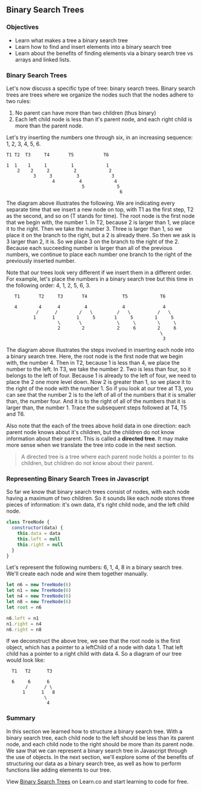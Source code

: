 ## Binary Search Trees

### Objectives

- Learn what makes a tree a binary search tree
- Learn how to find and insert elements into a binary search tree
- Learn about the benefits of finding elements via a binary search tree vs arrays and linked lists.

### Binary Search Trees

Let's now discuss a specific type of tree: binary search trees.  Binary search trees are trees where we organize the nodes such that the nodes adhere to two rules:

  1. No parent can have more than two children (thus binary)
  2. Each left child node is less than it's parent node, and each right child is more than the parent node.

Let's try inserting the numbers one through six, in an increasing sequence: 1, 2, 3, 4, 5, 6.

```text
T1 T2  T3     T4       T5           T6

1  1    1     1         1            1
    2    2     2         2            2
          3     3         3            3
                 4         4            4
                            5            5
                                          6
```

The diagram above illustrates the following.  We are indicating every separate time that we insert a new node on top, with T1 as the first step, T2 as the second, and so on (T stands for time).  The root node is the first node that we begin with, the number 1.  In T2, because 2 is larger than 1, we place it to the right.  Then we take the number 3.  Three is larger than 1, so we place it on the branch to the right, but a 2 is already there.  So then we ask is 3 larger than 2, it is.  So we place 3 on the branch to the right of the 2.  Because each succeeding number is larger than all of the previous numbers, we continue to place each number one branch to the right of the previously inserted number.

Note that our trees look very different if we insert them in a different order.  For example, let's place the numbers in a binary search tree but this time in the following order:  4, 1, 2, 5, 6, 3.

```text
   T1       T2     T3       T4             T5            T6

   4        4      4         4             4              4
           /      /        /   \         /   \          /   \
          1      1        1     5       1     5        1     5
                   \       \             \     \        \     \
                   2        2            2     6        2     6
                                                         \
                                                          3
```

The diagram above illustrates the steps involved in inserting each node into a binary search tree.  Here, the root node is the first node that we begin with, the number 4.  Then in T2, because 1 is less than 4, we place the number to the left.  In T3, we take the number 2.  Two is less than four, so it belongs to the left of four.  Because 1 is already to the left of four, we need to place the 2 one more level down.  Now 2 is greater than 1, so we place it to the right of the node with the number 1.  So if you look at our tree at T3, you can see that the number 2 is to the left of all of the numbers that it is smaller than, the number four.  And it is to the right of all of the numbers that it is larger than, the number 1.  Trace the subsequent steps followed at T4, T5 and T6.  

Also note that the each of the trees above hold data in one direction: each parent node knows about it's children, but the children do not know information about their parent.  This is called a **directed tree**.  It may make more sense when we translate the tree into code in the next section.

> A directed tree is a tree where each parent node holds a pointer to its children, but children do not know about their parent.  

### Representing Binary Search Trees in Javascript

So far we know that binary search trees consist of nodes, with each node having a maximum of two children.  So it sounds like each node stores three pieces of information: it's own data, it's right child node, and the left child node.

```javascript
class TreeNode {
  constructor(data) {
    this.data = data
    this.left = null
    this.right = null
  }
}
```

Let's represent the following numbers: 6, 1, 4, 8 in a binary search tree. We'll create each node and wire them together manually.

```javascript
let n6 = new TreeNode(6)
let n1 = new TreeNode(6)
let n4 = new TreeNode(6)
let n8 = new TreeNode(6)
let root = n6

n6.left = n1
n1.right = n4
n6.right = n8
```
If we deconstruct the above tree, we see that the root node is the first object, which has a pointer to a leftChild of a node with data 1.  That left child has a pointer to a right child with data 4.  So a diagram of our tree would look like:

```text
  T1   T2      T3

  6     6      6
       /      / \
      1      1   8
              \
               4
```

### Summary 

In this section we learned how to structure a binary search tree.  With a binary search tree, each child node to the left should be less than its parent node, and each child node to the right should be more than its parent node.  We saw that we can represent a binary search tree in Javascript through the use of objects.  In the next section, we'll explore some of the benefits of structuring our data as a binary search tree, as well as how to perform functions like adding elements to our tree.

<p class='util--hide'>View <a href='https://learn.co/lessons/binary-search-trees'>Binary Search Trees</a> on Learn.co and start learning to code for free.</p>
